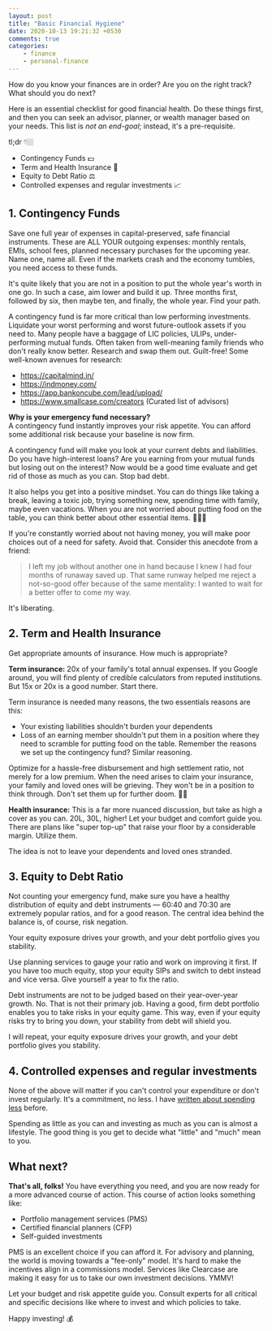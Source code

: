 ```yaml
---
layout: post
title: "Basic Financial Hygiene"
date: 2020-10-13 19:21:32 +0530
comments: true
categories: 
    - finance
    - personal-finance
---
```


How do you know your finances are in order? Are you on the right track? What should you do next?

Here is an essential checklist for good financial health. Do these things first, and then you can seek an advisor, planner, or wealth manager based on your needs. This list is _not an end-goal_; instead, it's a pre-requisite.

tl;dr 👇🏼

<!-- more -->

* Contingency Funds 💵 
* Term and Health Insurance 🏥
* Equity to Debt Ratio ⚖️
* Controlled expenses and regular investments 📈

## 1. Contingency Funds
Save one full year of expenses in capital-preserved, safe financial instruments. These are ALL YOUR outgoing expenses: monthly rentals, EMIs, school fees, planned necessary purchases for the upcoming year. Name one, name all. Even if the markets crash and the economy tumbles, you need access to these funds. 

It's quite likely that you are not in a position to put the whole year's worth in one go. In such a case, aim lower and build it up. Three months first, followed by six, then maybe ten, and finally, the whole year. Find your path.


A contingency fund is far more critical than low performing investments. Liquidate your worst performing and worst future-outlook assets if you need to. Many people have a baggage of LIC policies, ULIPs, under-performing mutual funds. Often taken from well-meaning family friends who don't really know better. Research and swap them out. Guilt-free! Some well-known avenues for research:

* https://capitalmind.in/
* https://indmoney.com/
* https://app.bankoncube.com/lead/upload/
* https://www.smallcase.com/creators (Curated list of advisors)

**Why is your emergency fund necessary?**   
A contingency fund instantly improves your risk appetite. You can afford some additional risk because your baseline is now firm.

A contingency fund will make you look at your current debts and liabilities. Do you have high-interest loans? Are you earning from your mutual funds but losing out on the interest? Now would be a good time evaluate and get rid of those as much as you can. Stop bad debt.

It also helps you get into a positive mindset. You can do things like taking a break, leaving a toxic job, trying something new, spending time with family, maybe even vacations. When you are not worried about putting food on the table, you can think better about other essential items.  🧘🏼‍♂️

If you're constantly worried about not having money, you will make poor choices out of a need for safety. Avoid that. Consider this anecdote from a friend:

> I left my job without another one in hand because I knew I had four months of runaway saved up. That same runway helped me reject a not-so-good offer because of the same mentality: I wanted to wait for a better offer to come my way.

It's liberating.

## 2. Term and Health Insurance
Get appropriate amounts of insurance. How much is appropriate? 

**Term insurance:** 20x of your family's total annual expenses. If you Google around, you will find plenty of credible calculators from reputed institutions. But 15x or 20x is a good number. Start there. 

Term insurance is needed many reasons, the two essentials reasons are this: 

* Your existing liabilities shouldn't burden your dependents
* Loss of an earning member shouldn't put them in a position where they need to scramble for putting food on the table. Remember the reasons we set up the contingency fund? Similar reasoning.  

Optimize for a hassle-free disbursement and high settlement ratio, not merely for a low premium. When the need arises to claim your insurance, your family and loved ones will be grieving. They won't be in a position to think through. Don't set them up for further doom. 🤞🏼

**Health insurance:** This is a far more nuanced discussion, but take as high a cover as you can. 20L, 30L, higher! Let your budget and comfort guide you. There are plans like "super top-up" that raise your floor by a considerable margin. Utilize them.

The idea is not to leave your dependents and loved ones stranded.

## 3. Equity to Debt Ratio
Not counting your emergency fund, make sure you have a healthy distribution of equity and debt instruments —  60:40 and 70:30 are extremely popular ratios, and for a good reason. The central idea behind the balance is, of course, risk negation. 

Your equity exposure drives your growth, and your debt portfolio gives you stability.

Use planning services to gauge your ratio and work on improving it first. If you have too much equity, stop your equity SIPs and switch to debt instead and vice versa. Give yourself a year to fix the ratio.

Debt instruments are not to be judged based on their year-over-year growth. No. That is not their primary job. Having a good, firm debt portfolio enables you to take risks in your equity game. This way, even if your equity risks try to bring you down, your stability from debt will shield you.

I will repeat, your equity exposure drives your growth, and your debt portfolio gives you stability.

## 4. Controlled expenses and regular investments
None of the above will matter if you can't control your expenditure or don't invest regularly. It's a commitment, no less. I have [written about spending less](/blog/2020/05/31/spending-less/) before. 

Spending as little as you can and investing as much as you can is almost a lifestyle. The good thing is you get to decide what "little" and "much" mean to you.

## What next?

**That's all, folks!** You have everything you need, and you are now ready for a more advanced course of action. This course of action looks something like:

* Portfolio management services (PMS)
* Certified financial planners (CFP)
* Self-guided investments

PMS is an excellent choice if you can afford it. For advisory and planning, the world is moving towards a "fee-only" model. It's hard to make the incentives align in a commissions model. Services like Clearcase are making it easy for us to take our own investment decisions. YMMV!

Let your budget and risk appetite guide you. Consult experts for all critical and specific decisions like where to invest and which policies to take.

Happy investing! 💰
